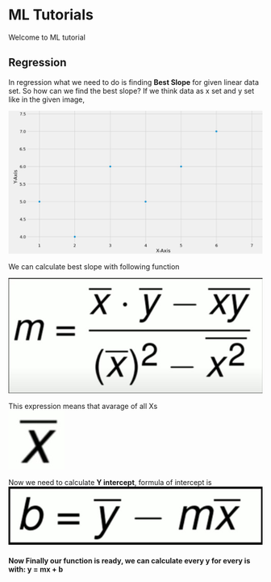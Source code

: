 # ML Tutorials
Welcome to ML tutorial

## Regression
  In regression what we need to do is finding **Best Slope** for given linear data set. So how can we find the best slope?
  If we think data as x set and y set like in the given image,
  
  ![example data set](https://github.com/EnsarErayAkkaya/MLTutorial/blob/master/Regression/Images/RegressionExampleDataSet.jpg)
  
  We can calculate best slope with following function
  
  ![BestSlope](https://github.com/EnsarErayAkkaya/MLTutorial/blob/master/Regression/Images/RegressionMSlope.jpg)
  
  This expression means that avarage of all Xs  
  ![Mean X]( https://github.com/EnsarErayAkkaya/MLTutorial/blob/master/Regression/Images/mean(X).jpg)
 
  Now we need to calculate **Y intercept**, formula of intercept is 
  ![Mean X](https://github.com/EnsarErayAkkaya/MLTutorial/blob/master/Regression/Images/RegressionYIntercept.jpg)
  
  #### Now Finally our function is ready, we can calculate every y for every is with: **y = mx + b** 
  
